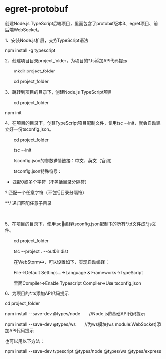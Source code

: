 # egret-protobuf

创建Node.js TypeScript后端项目，里面包含了protobuf版本3、egret项目、前后端WebSocket。


1、安装Node.js扩展，支持TypeScript语法

npm install -g typescript

2、创建项目目录project_folder，为项目的*.ts添加API代码提示

　　mkdir project_folder

　　cd project_folder

3、跳转到项目的目录下，创建Node.js TypeScript项目

　　cd project_folder

npm init

4、在项目的目录下，创建TypeScript项目配制文件，使用tsc --init，就会自动建立好一份tsconfig.json。

　　cd project_folder

　　tsc --init

　　tsconfig.json的参数详情链接：中文、英文（官网）　



　　tsconfig.json特殊符号：

* 匹配0或多个字符（不包括目录分隔符）

? 匹配一个任意字符（不包括目录分隔符）

**/ 递归匹配任意子目录

 　　

5、在项目的目录下，使用tsc编绎tsconfig.json配制下的所有*.td文件成*.js文件。

　　cd project_folder

　　tsc --project . --outDir dist



　　在WebStorm中，可以设置如下，实现自动编译：

　　File->Default Settings...->Language & Frameworks->TypeScript

　　里面Compiler->Enable Typescript Compiler->Use tsconfig.json

6、为项目的*.ts添加API代码提示

cd project_folder

npm install --save-dev @types/node　　//Node.js的基础API代码提示

npm install --save-dev @types/ws　　//为ws模块(ws module:WebSocket)添加API代码提示

也可以用以下方法：

npm install --save-dev typescript @types/node @types/ws @types/express
